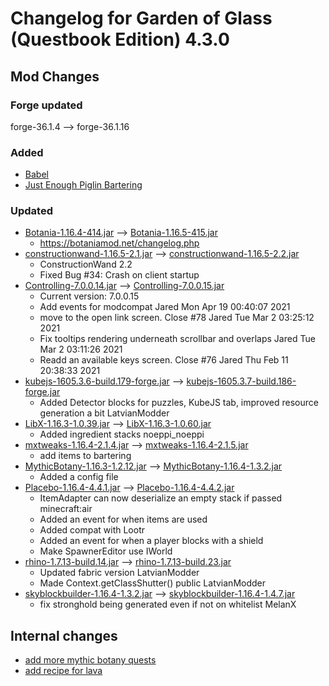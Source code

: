 # Changelog for Garden of Glass (Questbook Edition) 4.3.0
## Mod Changes
### Forge updated
forge-36.1.4 --> forge-36.1.16
### Added
- [Babel](https://www.curseforge.com/minecraft/mc-mods/babel/files/3196072)
- [Just Enough Piglin Bartering](https://www.curseforge.com/minecraft/mc-mods/just-enough-piglin-bartering/files/3172880)


### Updated
- [Botania-1.16.4-414.jar](https://www.curseforge.com/minecraft/mc-mods/botania/files/3233810) --> [Botania-1.16.5-415.jar](https://www.curseforge.com/minecraft/mc-mods/botania/files/3281106)
	- https://botaniamod.net/changelog.php
- [constructionwand-1.16.5-2.1.jar](https://www.curseforge.com/minecraft/mc-mods/construction-wand/files/3257486) --> [constructionwand-1.16.5-2.2.jar](https://www.curseforge.com/minecraft/mc-mods/construction-wand/files/3285196)
	- ConstructionWand 2.2
	- Fixed Bug #34: Crash on client startup
- [Controlling-7.0.0.14.jar](https://www.curseforge.com/minecraft/mc-mods/controlling/files/3223560) --> [Controlling-7.0.0.15.jar](https://www.curseforge.com/minecraft/mc-mods/controlling/files/3281360)
	- Current version: 7.0.0.15
	- Add events for modcompat  Jared  Mon Apr 19 00:40:07 2021
	- move to the open link screen. Close #78  Jared  Tue Mar 2 03:25:12 2021
	- Fix tooltips rendering underneath scrollbar and overlaps  Jared  Tue Mar 2 03:11:26 2021
	- Readd an available keys screen. Close #76  Jared  Thu Feb 11 20:38:33 2021
- [kubejs-1605.3.6-build.179-forge.jar](https://www.curseforge.com/minecraft/mc-mods/kubejs-forge/files/3269810) --> [kubejs-1605.3.7-build.186-forge.jar](https://www.curseforge.com/minecraft/mc-mods/kubejs-forge/files/3286650)
	- Added Detector blocks for puzzles, KubeJS tab, improved resource generation a bit  LatvianModder
- [LibX-1.16.3-1.0.39.jar](https://www.curseforge.com/minecraft/mc-mods/libx/files/3275772) --> [LibX-1.16.3-1.0.60.jar](https://www.curseforge.com/minecraft/mc-mods/libx/files/3293133)
	- Added ingredient stacks  noeppi_noeppi
- [mxtweaks-1.16.4-2.1.4.jar](https://www.curseforge.com/minecraft/mc-mods/melanx-tweaks/files/3281061) --> [mxtweaks-1.16.4-2.1.5.jar](https://www.curseforge.com/minecraft/mc-mods/melanx-tweaks/files/3294735)
	- add items to bartering
- [MythicBotany-1.16.3-1.2.12.jar](https://www.curseforge.com/minecraft/mc-mods/mythicbotany/files/3276052) --> [MythicBotany-1.16.4-1.3.2.jar](https://www.curseforge.com/minecraft/mc-mods/mythicbotany/files/3294133)
	- Added a config file
- [Placebo-1.16.4-4.4.1.jar](https://www.curseforge.com/minecraft/mc-mods/placebo/files/3172794) --> [Placebo-1.16.4-4.4.2.jar](https://www.curseforge.com/minecraft/mc-mods/placebo/files/3281276)
	- ItemAdapter can now deserialize an empty stack if passed minecraft:air
	- Added an event for when items are used
	- Added compat with Lootr
	- Added an event for when a player blocks with a shield
	- Make SpawnerEditor use IWorld
- [rhino-1.7.13-build.14.jar](https://www.curseforge.com/minecraft/mc-mods/rhino/files/3187177) --> [rhino-1.7.13-build.23.jar](https://www.curseforge.com/minecraft/mc-mods/rhino/files/3279704)
	- Updated fabric version  LatvianModder
	- Made Context.getClassShutter() public  LatvianModder
- [skyblockbuilder-1.16.4-1.3.2.jar](https://www.curseforge.com/minecraft/mc-mods/skyblock-builder/files/3259739) --> [skyblockbuilder-1.16.4-1.4.7.jar](https://www.curseforge.com/minecraft/mc-mods/skyblock-builder/files/3294160)
	- fix stronghold being generated even if not on whitelist  MelanX


## Internal changes
- [add more mythic botany quests](https://github.com/MelanX/GardenofGlass-QuestbookEdition/commit/12ff359dc97034b42e253fa2003f39f9031182c7)
- [add recipe for lava](https://github.com/MelanX/GardenofGlass-QuestbookEdition/commit/a00e8534c9e2ceb0f29254dce001415c9a65793a)
